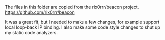 ﻿The files in this folder are copied from the rix0rrr/beacon project.
https://github.com/rix0rrr/beacon

It was a great fit, but I needed to make a few changes, for example support local loop-back IP binding.
I also make some code style changes to shut up my static code analyzers.